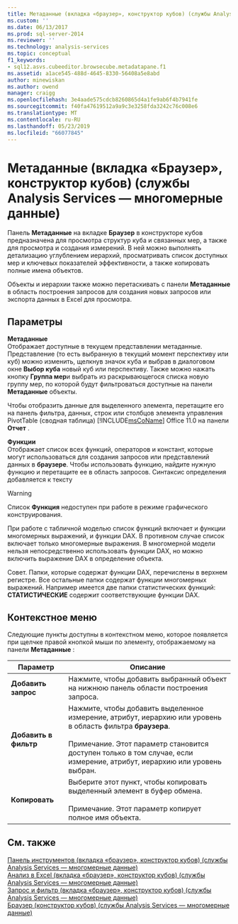 ```yaml
---
title: Метаданные (вкладка «браузер», конструктор кубов) (службы Analysis Services — многомерные данные) | Документация Майкрософт
ms.custom: ''
ms.date: 06/13/2017
ms.prod: sql-server-2014
ms.reviewer: ''
ms.technology: analysis-services
ms.topic: conceptual
f1_keywords:
- sql12.asvs.cubeeditor.browsecube.metadatapane.f1
ms.assetid: a1ace545-488d-4645-8330-56408a5e8abd
author: minewiskan
ms.author: owend
manager: craigg
ms.openlocfilehash: 3e4aade575cdcb8260865d4a1fe9ab6f4b7941fe
ms.sourcegitcommit: f40fa47619512a9a9c3e3258fda3242c76c008e6
ms.translationtype: MT
ms.contentlocale: ru-RU
ms.lasthandoff: 05/23/2019
ms.locfileid: "66077845"
---
```

# <a name="metadata-browser-tab-cube-designer-analysis-services---multidimensional-data"></a>Метаданные (вкладка «Браузер», конструктор кубов) (службы Analysis Services — многомерные данные)
  Панель **Метаданные** на вкладке **Браузер** в конструкторе кубов предназначена для просмотра структур куба и связанных мер, а также для просмотра и создания измерений. В ней можно выполнять детализацию углублением иерархий, просматривать список доступных мер и ключевых показателей эффективности, а также копировать полные имена объектов.  
  
 Объекты и иерархии также можно перетаскивать с панели **Метаданные** в область построения запросов для создания новых запросов или экспорта данных в Excel для просмотра.  
  
## <a name="options"></a>Параметры  
 **Метаданные**  
 Отображает доступные в текущем представлении метаданные. Представление (то есть выбранную в текущий момент перспективу или куб) можно изменить, щелкнув значок куба и выбрав в диалоговом окне **Выбор куба** новый куб или перспективу. Также можно нажать кнопку **Группа мер**и выбрать из раскрывающегося списка новую группу мер, по которой будут фильтроваться доступные на панели **Метаданные** объекты.  
  
 Чтобы отобразить данные для выделенного элемента, перетащите его на панель фильтра, данных, строк или столбцов элемента управления PivotTable (сводная таблица) [!INCLUDE[msCoName](../includes/msconame-md.md)] Office 11.0 на панели **Отчет** .  
  
 **Функции**  
 Отображает список всех функций, операторов и констант, которые могут использоваться для создания запросов или представлений данных в **браузере**. Чтобы использовать функцию, найдите нужную функцию и перетащите ее в область запросов. Синтаксис определения добавляется к тексту  
  
> [!WARNING]  
>  Список **Функция** недоступен при работе в режиме графического конструирования.  
  
 При работе с табличной моделью список функций включает и функции многомерных выражений, и функции DAX. В противном случае список включает только многомерные выражения. В многомерной модели нельзя непосредственно использовать функции DAX, но можно включить выражение DAX в определение объекта.  
  
 Совет. Папки, которые содержат функции DAX, перечислены в верхнем регистре. Все остальные папки содержат функции многомерных выражений. Например имеется две папки статистических функций: **СТАТИСТИЧЕСКИЕ** содержит соответствующие функции DAX.  
  
## <a name="context-menu"></a>Контекстное меню  
 Следующие пункты доступны в контекстном меню, которое появляется при щелчке правой кнопкой мыши по элементу, отображаемому на панели **Метаданные** :  
  
|Параметр|Описание|  
|------------|-----------------|  
|**Добавить запрос**|Нажмите, чтобы добавить выбранный объект на нижнюю панель области построения запроса.|  
|**Добавить в фильтр**|Нажмите, чтобы добавить выделенное измерение, атрибут, иерархию или уровень в область фильтра **браузера**.<br /><br /> Примечание. Этот параметр становится доступен только в том случае, если измерение, атрибут, иерархию или уровень выбран.|  
|**Копировать**|Выберите этот пункт, чтобы копировать выделенный элемент в буфер обмена.<br /><br /> Примечание. Этот параметр копирует полное имя объекта.|  
  
## <a name="see-also"></a>См. также  
 [Панель инструментов &#40;вкладка «браузер», конструктор кубов&#41; &#40;службы Analysis Services — многомерные данные&#41;](toolbar-browser-tab-cube-designer-analysis-services-multidimensional-data.md)   
 [Анализ в Excel &#40;вкладка «браузер», конструктор кубов&#41; &#40;службы Analysis Services — многомерные данные&#41;](analyze-in-excel-browser-cube-designer-analysis-services-multidimensional-data.md)   
 [Запрос и фильтр &#40;вкладка «браузер», конструктор кубов&#41; &#40;службы Analysis Services — многомерные данные&#41;](query-filter-browser-cube-designer-analysis-services-multidimensional-data.md)   
 [Браузер &#40;конструктор кубов&#41; &#40;службы Analysis Services — многомерные данные&#41;](browser-cube-designer-analysis-services-multidimensional-data.md)  
  
  
